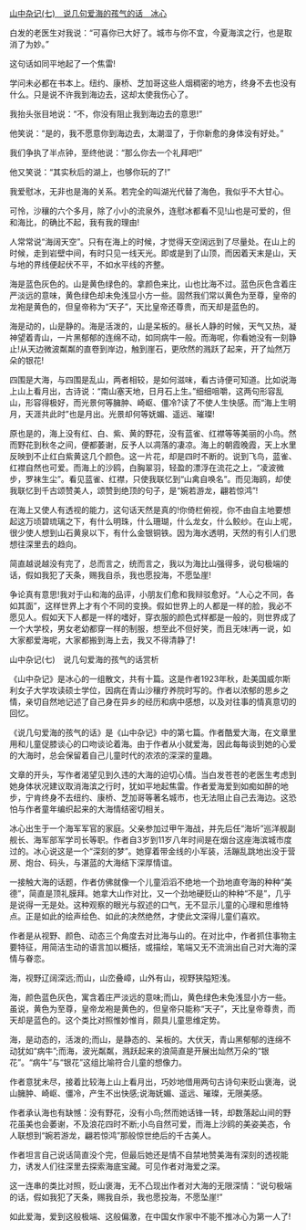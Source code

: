 [山中杂记(七)　说几句爱海的孩气的话　冰心](https://www.vrrw.net/wx/9027.html)

白发的老医生对我说：“可喜你已大好了。城市与你不宜，今夏海滨之行，也是取消了为妙。”

这句话如同平地起了一个焦雷!

学问未必都在书本上。纽约、康桥、芝加哥这些人烟稠密的地方，终身不去也没有什么。只是说不许我到海边去，这却太使我伤心了。

我抬头张目地说：“不，你没有阻止我到海边去的意思!”



他笑说：“是的，我不愿意你到海边去，太潮湿了，于你新愈的身体没有好处。”

我们争执了半点钟，至终他说：“那么你去一个礼拜吧!”

他又笑说：“其实秋后的湖上，也够你玩的了!”

我爱慰冰，无非也是海的关系。若完全的叫湖光代替了海色，我似乎不大甘心。

可怜，沙穰的六个多月，除了小小的流泉外，连慰冰都看不见!山也是可爱的，但和海比，的确比不起，我有我的理由!

人常常说“海阔天空”。只有在海上的时候，才觉得天空阔远到了尽量处。在山上的时候，走到岩壁中间，有时只见一线天光。即或是到了山顶，而因着天末是山，天与地的界线便起伏不平，不如水平线的齐整。

海是蓝色灰色的。山是黄色绿色的。拿颜色来比，山也比海不过。蓝色灰色含着庄严淡远的意味，黄色绿色却未免浅显小方一些。固然我们常以黄色为至尊，皇帝的龙袍是黄色的，但皇帝称为“天子”，天比皇帝还尊贵，而天却是蓝色的。

海是动的，山是静的。海是活泼的，山是呆板的。昼长人静的时候，天气又热，凝神望着青山，一片黑郁郁的连绵不动，如同病牛一般。而海呢，你看她没有一刻静止!从天边微波粼粼的直卷到岸边，触到崖石，更欣然的溅跃了起来，开了灿然万朵的银花!

四围是大海，与四围是乱山，两者相较，是如何滋味，看古诗便可知道。比如说海上山上看月出，古诗说：“南山塞天地，日月石上生。”细细咀嚼，这两句形容乱山，形容得极好，而光景何等臃肿、崎岖、僵冷?读了不使人生快感。而“海上生明月，天涯共此时”也是月出。光景却何等妩媚、遥远、璀璨!

原也是的，海上没有红、白、紫、黄的野花，没有蓝雀、红襟等等美丽的小鸟。然而野花到秋冬之间，便都萎谢，反予人以凋落的凄凉。海上的朝霞晚霞，天上水里反映到不止红白紫黄这几个颜色。这一片花，却是四时不断的。说到飞鸟，蓝雀、红襟自然也可爱。而海上的沙鸥，白胸翠羽，轻盈的漂浮在流花之上，“凌波微步，罗袜生尘”。看见蓝雀、红襟，只使我联忆到“山禽自唤名”。而见海鸥，却使我联忆到千古颂赞美人，颂赞到绝顶的句子，是“婉若游龙，翩若惊鸿”!

在海上又使人有透视的能力，这句话天然是真的!你倚栏俯视，你不由自主地要想起这万顷碧琉璃之下，有什么明珠，什么珊瑚，什么龙女，什么鲛纱。在山上呢，很少使人想到山石黄泉以下，有什么金银铜铁。因为海水透明，天然的有引人们思想往深里去的趋向。

简直越说越没有完了，总而言之，统而言之，我以为海比山强得多，说句极端的话，假如我犯了天条，赐我自杀，我也愿投海，不愿坠崖!

争论真有意思!我对于山和海的品评，小朋友们愈和我辩驳愈好。“人心之不同，各如其面”，这样世界上才有个不同的变换。假如世界上的人都是一样的脸，我必不愿见人。假如天下人都是一样的嗜好，穿衣服的颜色式样都是一般的，则世界成了一个大学校，男女老幼都穿一样的制服，想至此不但好笑，而且无味!再一说，如大家都爱海呢，大家都搬到海上去，我又不得清静了!

山中杂记(七)　说几句爱海的孩气的话赏析

《山中杂记》是冰心的一组散文，共有十篇。这是作者1923年秋，赴美国威尔斯利女子大学攻读硕士学位，因病在青山沙穰疗养院时写的。作者以浓郁的思乡之情，亲切自然地记述了自己身在异乡的经历和病中感想，以及对往事的情真意切的回忆。

《说几句爱海的孩气的话》是《山中杂记》中的第七篇。作者酷爱大海，在文章里用和儿童促膝谈心的口吻谈论着海。由于作者从小就爱海，因此每每谈到她的心爱的大海时，总会保留着自己儿童时代的浓浓的深深的童趣。

文章的开头，写作者渴望见到久违的大海的迫切心情。当白发苍苍的老医生考虑到她身体状况建议取消海滨之行时，犹如平地起焦雷。作者爱海爱到如痴如醉的地步，宁肯终身不去纽约、康桥、芝加哥等著名城市，也无法阻止自己去海边。这恐怕与作者童年编织起来的大海情结密切相关。

冰心出生于一个海军军官的家庭。父亲参加过甲午海战，并先后任“海圻”巡洋舰副舰长、海军部军学司长等职。作者自3岁到11岁八年时间是在烟台这座海滨城市度过的。冰心说这是一个“深刻的梦”。她穿着带金线的小军装，活蹦乱跳地出没于营房、炮台、码头，与湛蓝的大海结下深厚情谊。

一接触大海的话题，作者仿佛就像一个儿童滔滔不绝地一个劲地直夸海的种种“美德”，简直是顶礼膜拜。她拿大山作对比，又一个劲地硬贬山的种种“不是”，几乎是说得一无是处。这种观察的眼光与叙述的口气，无不显示儿童的心理和思维特点。正是如此的绘声绘色、如此的决然绝然，才使此文深得儿童们喜欢。

作者是从视野、颜色、动态三个角度去对比海与山的。在对比中，作者抓住事物主要特征，用简洁生动的语言加以概括，或描绘，笔端又无不流淌出自己对大海的深情与眷恋。

海，视野辽阔深远;而山，山峦叠嶂，山外有山，视野狭隘短浅。

海，颜色蓝色灰色，寓含着庄严淡远的意味;而山，黄色绿色未免浅显小方一些。虽说，黄色为至尊，皇帝龙袍是黄色的，但皇帝只能称“天子”，天比皇帝尊贵，而天却是蓝色的。这个类比对照惟妙惟肖，颇具儿童思维定势。

海，是动态的，活泼的;而山，是静态的、呆板的。大伏天，青山黑郁郁的连绵不动犹如“病牛”;而海，波光粼粼，溅跃起来的浪简直是开展出灿然万朵的“银花”。“病牛”与“银花”这组比喻符合儿童的想像力。

作者意犹未尽，接着比较海上山上看月出，巧妙地借用两句古诗句来贬山褒海，说山臃肿、崎岖、僵冷，产生不出快感;说海妩媚、遥远、璀璨，无限美感。

作者承认海也有缺憾：没有野花，没有小鸟;然而她话锋一转，却数落起山间的野花虽美也会萎谢，不及浪花四时不断;小鸟自然可爱，而海上沙鸥的美姿美态，令人联想到“婉若游龙，翩若惊鸿”那般惊世绝后的千古美人。

作者坦言自己说话简直没个完，但最后她还是情不自禁地赞美海有深刻的透视能力，诱发人们往深里去探索海底宝藏。可见作者对海爱之深。

这一连串的类比对照，贬山褒海，无不凸现出作者对大海的无限深情：“说句极端的话，假如我犯了天条，赐我自杀，我也愿投海，不愿坠崖!”

如此爱海，爱到这般极端、这般偏激，在中国女作家中不能不推冰心为第一人了!

